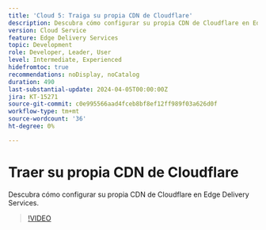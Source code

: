```yaml
---
title: 'Cloud 5: Traiga su propia CDN de Cloudflare'
description: Descubra cómo configurar su propia CDN de Cloudflare en Edge Delivery Services.
version: Cloud Service
feature: Edge Delivery Services
topic: Development
role: Developer, Leader, User
level: Intermediate, Experienced
hidefromtoc: true
recommendations: noDisplay, noCatalog
duration: 490
last-substantial-update: 2024-04-05T00:00:00Z
jira: KT-15271
source-git-commit: c0e995566aad4fceb8bf8ef12ff989f03a626d0f
workflow-type: tm+mt
source-wordcount: '36'
ht-degree: 0%

---
```


# Traer su propia CDN de Cloudflare

Descubra cómo configurar su propia CDN de Cloudflare en Edge Delivery Services.

>[!VIDEO](https://video.tv.adobe.com/v/3428100/?quality=12&learn=on)

